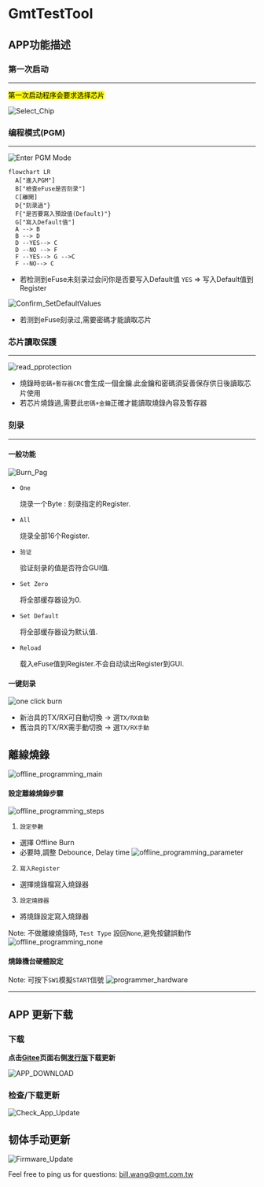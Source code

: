 # GmtTestTool

## APP功能描述

### 第一次启动

---
<mark>第一次启动程序会要求选择芯片</mark>

![Select_Chip](assets/SelectChip.png)

### 编程模式(PGM)

---
![Enter PGM Mode](assets/Enter_PGM.png)

```mermaid
flowchart LR
  A["進入PGM"]
  B["檢查eFuse是否刻录"]
  C[離開]
  D{"刻录過"}
  F{"是否要寫入預設值(Default)"}
  G["寫入Default值"]
  A --> B
  B --> D
  D --YES--> C
  D --NO --> F
  F --YES--> G -->C
  F --NO--> C
```

- 若检测到eFuse未刻录过会问你是否要写入Default值
 `YES` => 写入Default值到Register

![Confirm_SetDefaultValues](assets/Confirm_SetDefaultValues.png)

- 若测到eFuse刻录过,需要密碼才能讀取芯片

### 芯片讀取保護

---

![read_pprotection](assets/read_pprotection.png)

- 燒錄時`密碼+暫存器CRC`會生成一個金鑰.此金鑰和密碼須妥善保存供日後讀取芯片使用
- 若芯片燒錄過,需要此`密碼+金鑰`正確才能讀取燒錄內容及暫存器

### 刻录

---

#### 一般功能

![Burn_Pag](assets/Burn_Page.png)

- `One`

  烧录一个Byte : 刻录指定的Register.

- `All`

  烧录全部16个Register.

- `验证`

  验证刻录的值是否符合GUI值.

- `Set Zero`

  将全部缓存器设为0.

- `Set Default`

  将全部缓存器设为默认值.

- `Reload`

  载入eFuse值到Register.不会自动读出Register到GUI.

#### 一键刻录

![one click burn](assets/one_click_burn.png)
- 新治具的TX/RX可自動切換 -> 選`TX/RX自動`
- 舊治具的TX/RX需手動切換 -> 選`TX/RX手動`

## 離線燒錄
![offline_programming_main](assets/offline_programming_main.png)

#### 設定離線燒錄步驟

![offline_programming_steps](assets/offline_programming_steps.png)

1. `設定參數`
  - 選擇 Offline Burn
  - 必要時,調整 Debounce, Delay time
![offline_programming_parameter](assets/offline_programming_parameter.png)
2. `寫入Register`
  - 選擇燒錄檔寫入燒錄器

3. `設定燒錄器`
  - 將燒錄設定寫入燒錄器

Note: 
不做離線燒錄時, `Test Type` 設回`None`,避免按鍵誤動作
![offline_programming_none](assets/offline_programming_none.png)

#### 燒錄機台硬體設定

Note: 可按下`SW1`模擬`START`信號
![programmer_hardware](assets/programmer_hardware.png)

---

## APP 更新下载

### 下载

**点击[Gitee](https://gitee.com/billwang168/gmt-test-tool)页面右侧[发行版](https://gitee.com/billwang168/gmt-test-tool/releases)下载更新**

![APP_DOWNLOAD](assets/APP_DOWNLOAD.png)

### 检查/下载更新

![Check_App_Update](assets/Check_App_Update.png)

## 韧体手动更新

![Firmware_Update](assets/Firmware_Update.png)

Feel free to ping us for questions:
 [bill.wang@gmt.com.tw](mailto:bill.wang@gmt.com.tw)

